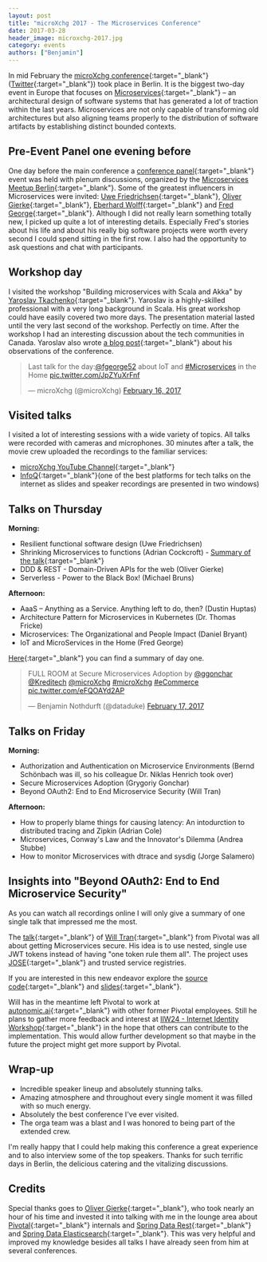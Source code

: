 ```yaml
---
layout: post
title: "microXchg 2017 - The Microservices Conference"
date: 2017-03-28
header_image: microxchg-2017.jpg
category: events
authors: ["Benjamin"]
---
```


In mid February the [microXchg conference](http://microxchg.io){:target="_blank"} ([Twitter](https://twitter.com/microXchg){:target="_blank"}) took place in Berlin.
It is the biggest two-day event in Europe that focuses on [Microservices](https://martinfowler.com/articles/microservices.html){:target="_blank"}
– an architectural design of software systems that has generated a lot of traction within the last years.
Microservices are not only capable of transforming old architectures but also aligning teams properly to the distribution of software artifacts by establishing distinct bounded contexts.

## Pre-Event Panel one evening before

One day before the main conference a [conference panel](https://www.meetup.com/Microservices-Meetup-Berlin/events/237309001){:target="_blank"} event was held with plenum discussions, organized by the [Microservices Meetup Berlin](https://www.meetup.com/Microservices-Meetup-Berlin){:target="_blank"}.
Some of the greatest influencers in Microservices were invited: [Uwe Friedrichsen](http://twitter.com/ufried){:target="_blank"}, [Oliver Gierke](http://twitter.com/olivergierke){:target="_blank"}, [Eberhard Wolff](http://twitter.com/ewolff){:target="_blank"} and [Fred George](http://twitter.com/fgeorge52){:target="_blank"}.
Although I did not really learn something totally new, I picked up quite a lot of interesting details.
Especially Fred's stories about his life and about his really big software projects were worth every second I could spend sitting in the first row.
I also had the opportunity to ask questions and chat with participants.

## Workshop day

I visited the workshop "Building microservices with Scala and Akka" by [Yaroslav Tkachenko](http://sap1ens.com){:target="_blank"}.
Yaroslav is a highly-skilled professional with a very long background in Scala.
His great workshop could have easily covered two more days.
The presentation material lasted until the very last second of the workshop.
Perfectly on time.
After the workshop I had an interesting discussion about the tech communities in Canada.
Yaroslav also wrote [a blog post](http://sap1ens.com/blog/2017/02/26/microxchg-2017){:target="_blank"} about his observations of the conference.

<blockquote class="twitter-tweet" data-lang="en"><p lang="en" dir="ltr">Last talk for the day:<a href="https://twitter.com/fgeorge52">@fgeorge52</a> about IoT and <a href="https://twitter.com/hashtag/Microservices?src=hash">#Microservices</a> in the Home <a href="https://t.co/JpZYuXrFnf">pic.twitter.com/JpZYuXrFnf</a></p>&mdash; microXchg (@microXchg) <a href="https://twitter.com/microXchg/status/832281234520809472">February 16, 2017</a></blockquote>
<script async src="//platform.twitter.com/widgets.js" charset="utf-8"></script>

## Visited talks

I visited a lot of interesting sessions with a wide variety of topics.
All talks were recorded with cameras and microphones.
30 minutes after a talk, the movie crew uploaded the recordings to the familiar services:

* [microXchg YouTube Channel](https://www.youtube.com/channel/UCGCbB8TPtYMQmJwYVogcPjg){:target="_blank"}
* [InfoQ](https://www.infoq.com/microxchg){:target="_blank"}(one of the best platforms for tech talks on the internet as slides and speaker recordings are presented in two windows)

## Talks on Thursday

**Morning:**

* Resilient functional software design (Uwe Friedrichsen)
* Shrinking Microservices to functions (Adrian Cockcroft) - [Summary of the talk](https://www.infoq.com/news/2017/02/microxchg-microservice-functions){:target="_blank"}
* DDD & REST - Domain-Driven APIs for the web (Oliver Gierke)
* Serverless - Power to the Black Box! (Michael Bruns)

**Afternoon:**

* AaaS – Anything as a Service. Anything left to do, then? (Dustin Huptas)
* Architecture Pattern for Microservices in Kubernetes (Dr. Thomas Fricke)
* Microservices: The Organizational and People Impact (Daniel Bryant)
* IoT and MicroServices in the Home (Fred George)

[Here](https://www.infoq.com/news/2017/02/microxchg-day-one){:target="_blank"} you can find a summary of day one.

<blockquote class="twitter-tweet" data-lang="en"><p lang="en" dir="ltr">FULL ROOM at Secure Microservices Adoption by <a href="https://twitter.com/ggonchar">@ggonchar</a> <a href="https://twitter.com/Kreditech">@Kreditech</a> <a href="https://twitter.com/microXchg">@microXchg</a> <a href="https://twitter.com/hashtag/microXchg?src=hash">#microXchg</a> <a href="https://twitter.com/hashtag/eCommerce?src=hash">#eCommerce</a> <a href="https://t.co/eFQOAYd2AP">pic.twitter.com/eFQOAYd2AP</a></p>&mdash; Benjamin Nothdurft (@dataduke) <a href="https://twitter.com/dataduke/status/832520703979159552">February 17, 2017</a></blockquote>
<script async src="//platform.twitter.com/widgets.js" charset="utf-8"></script>

## Talks on Friday

**Morning:**

* Authorization and Authentication on Microservice Environments (Bernd Schönbach was ill, so his colleague Dr. Niklas Henrich took over)
* Secure Microservices Adoption (Grygoriy Gonchar)
* Beyond OAuth2: End to End Microservice Security (Will Tran)

**Afternoon:**

* How to properly blame things for causing latency: An intodurction to distributed tracing and Zipkin (Adrian Cole)
* Microservices, Conway's Law and the Innovator's Dilemma (Andrea Stubbe)
* How to monitor Microservices with dtrace and sysdig (Jorge Salamero)

## Insights into "Beyond OAuth2: End to End Microservice Security"

As you can watch all recordings online I will only give a summary of one single talk that impressed me the most.

The [talk](https://www.youtube.com/watch?v=G7A6ftCbVQY){:target="_blank"} of [Will Tran](http://twitter.com/fivetenwill){:target="_blank"} from Pivotal was all about getting Microservices secure.
His idea is to use nested, single use JWT tokens instead of having "one token rule them all".
The project uses [JOSE](http://connect2id.com/products/nimbus-jose-jwt){:target="_blank"} and trusted service registries.

If you are interested in this new endeavor explore the [source code](https://github.com/william-tran/microxchg2017){:target="_blank"} and [slides](https://docs.google.com/presentation/d/1gmMlvBW8JNGGo0rY_CnMt6qRYGCGVfQCvevkxVYhXWs/edit#slide=id.g20cc451819_0_3322){:target="_blank"}.

Will has in the meantime left Pivotal to work at [autonomic.ai](http://autonomic.ai/){:target="_blank"} with other former Pivotal employees.
Still he plans to gather more feedback and interest at [IIW24 - Internet Identity Workshop](http://www.internetidentityworkshop.com/){:target="_blank"} in the hope that others can contribute to the implementation.
This would allow further development so that maybe in the future the project might get more support by Pivotal.

## Wrap-up

* Incredible speaker lineup and absolutely stunning talks.
* Amazing atmosphere and throughout every single moment it was filled with so much energy.
* Absolutely the best conference I've ever visited.
* The orga team was a blast and I was honored to being part of the extended crew.

I'm really happy that I could help making this conference a great experience and to also interview some of the top speakers.
Thanks for such terrific days in Berlin, the delicious catering and the vitalizing discussions.

## Credits

Special thanks goes to [Oliver Gierke](http://twitter.com/olivergierke){:target="_blank"}, who took nearly an hour of his time and invested it into talking with me in the lounge area about [Pivotal](https://pivotal.io){:target="_blank"} internals and [Spring Data Rest](http://projects.spring.io/spring-data-rest){:target="_blank"} and [Spring Data Elasticsearch](https://projects.spring.io/spring-data-elasticsearch){:target="_blank"}.
This was very helpful and improved my knowledge besides all talks I have already seen from him at several conferences.
